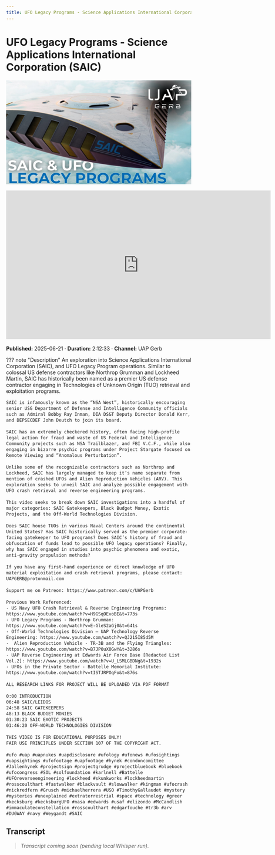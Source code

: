 ```yaml
---
title: UFO Legacy Programs - Science Applications International Corporation (SAIC)
---
```


# UFO Legacy Programs - Science Applications International Corporation (SAIC)

![thumbnail](../videos/9p99lTsC7wQ-ufo-legacy-programs---science-applications-international-corporation-saic/thumb.jpg)

<iframe width="720" height="405" src="https://www.youtube.com/embed/9p99lTsC7wQ" frameborder="0" allowfullscreen></iframe>

**Published:** 2025-06-21  ·  **Duration:** 2:12:33  ·  **Channel:** UAP Gerb

??? note "Description"
    An exploration into Science Applications International Corporation (SAIC), and UFO Legacy Program operations. Similar to colossal US defense contractors like Northrop Grumman and Lockheed Martin, SAIC has historically been named as a premier US defense contractor engaging in Technologies of Unknown Origin (TUO) retrieval and exploitation programs.
    
    SAIC is infamously known as the “NSA West”, historically encouraging senior USG Department of Defense and Intelligence Community officials such as Admiral Bobby Ray Inman, DIA DS&T Deputy Director Donald Kerr, and DEPSECDEF John Deutch to join its board.
    
    SAIC has an extremely checkered history, often facing high-profile legal action for fraud and waste of US Federal and Intelligence Community projects such as NSA Trailblazer, and FBI V.C.F., while also engaging in bizarre psychic programs under Project Stargate focused on Remote Viewing and “Anomalous Perturbation”. 
    
    Unlike some of the recognizable contractors such as Northrop and Lockheed, SAIC has largely managed to keep it’s name separate from mention of crashed UFOs and Alien Reproduction Vehicles (ARV). This exploration seeks to unveil SAIC and analyze possible engagement with UFO crash retrieval and reverse engineering programs.
    
    This video seeks to break down SAIC investigations into a handful of major categories: SAIC Gatekeepers, Black Budget Money, Exotic Projects, and the Off-World Technologies Division.
    
    Does SAIC house TUOs in various Naval Centers around the continental United States? Has SAIC historically served as the premier corporate-facing gatekeeper to UFO programs? Does SAIC’s history of fraud and obfuscation of funds lead to possible UFO legacy operations? Finally, why has SAIC engaged in studies into psychic phenomena and exotic, anti-gravity propulsion methods?
    
    If you have any first-hand experience or direct knowledge of UFO material exploitation and crash retrieval programs, please contact: UAPGERB@protonmail.com
    
    Support me on Patreon: https://www.patreon.com/c/UAPGerb
    
    Previous Work Referenced:
    - US Navy UFO Crash Retrieval & Reverse Engineering Programs: https://www.youtube.com/watch?v=H9GSqOEvoBE&t=773s
    - UFO Legacy Programs - Northrop Grumman: https://www.youtube.com/watch?v=E-GleS2aGj0&t=641s
    - Off-World Technologies Division – UAP Technology Reverse Engineering: https://www.youtube.com/watch?v=QJ215I85d5M
    -  Alien Reproduction Vehicle - TR-3B and the Flying Triangles: https://www.youtube.com/watch?v=B7JP0uX0GwY&t=3286s
    - UAP Reverse Engineering at Edwards Air Force Base [Redacted List Vol.2]: https://www.youtube.com/watch?v=U_LSMLGBDNg&t=1932s
    - UFOs in the Private Sector - Battelle Memorial Institute: https://www.youtube.com/watch?v=tISTJRPOqFo&t=876s
    
    ALL RESEARCH LINKS FOR PROJECT WILL BE UPLOADED VIA PDF FORMAT
    
    0:00 INTRODUCTION
    06:48 SAIC/LEIDOS
    24:58 SAIC GATEKEEPERS
    48:13 BLACK BUDGET MONIES 
    01:30:23 SAIC EXOTIC PROJECTS
    01:46:20 OFF-WORLD TECHNOLOGIES DIVISION
    
    THIS VIDEO IS FOR EDUCATIONAL PURPOSES ONLY! 
    FAIR USE PRINCIPLES UNDER SECTION 107 OF THE COPYRIGHT ACT.
    
    #ufo #uap #uapnukes #uapdisclosure #ufology #ufonews #ufosightings #uapsightings #ufofootage #uapfootage #hynek #condoncomittee #Jallenhynek #projectsign #projectgrudge #projectbluebook #bluebook #ufocongress #SOL #solfoundation #karlnell #Battelle #UFOreverseengineering #lockheed #skunkworks #lockheedmartin #rosscoulthart #fastwalker #blackvault #slowwalker #kingman #ufocrash #nickredfern #Grusch #michaelherrera #USO #TimothyGallaudet #mystery #mysteries #unexplained #extraterrestrial #space #technology #greer #kecksburg #kecksburgUFO #nasa #edwards #usaf #elizondo #McCandlish #immaculateconstellation #rosscoulthart #edgarfouche #tr3b #arv #DUGWAY #navy #Weygandt #SAIC

## Transcript
> _Transcript coming soon (pending local Whisper run)._
